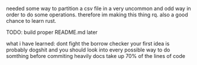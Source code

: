needed some way to partition a csv file in a very uncommon and odd way in order to do some operations.
therefore im making this thing rq.
also a good chance to learn rust.

TODO:
build proper README.md later


what i have learned:
dont fight the borrow checker
your first idea is probably dogshit and you should look into every possible way to do somthing before commiting heavily
docs take up 70% of the lines of code
